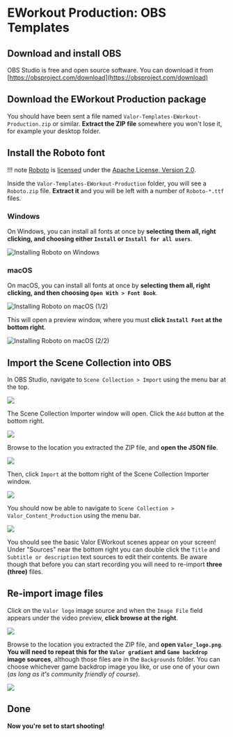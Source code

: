 # EWorkout Production: OBS Templates

## Download and install OBS

OBS Studio is free and open source software. You can download it from [https://obsproject.com/download](https://obsproject.com/download)

## Download the EWorkout Production package

You should have been sent a file named `Valor-Templates-EWorkout-Production.zip` or similar. **Extract the ZIP file** somewhere you won't lose it, for example your desktop folder.

## Install the Roboto font

!!! note
    [Roboto](https://fonts.google.com/specimen/Roboto) is [licensed](https://fonts.google.com/specimen/Roboto#license) under the [Apache License, Version 2.0](https://www.apache.org/licenses/LICENSE-2.0).

Inside the `Valor-Templates-EWorkout-Production` folder, you will see a `Roboto.zip` file. **Extract it** and you will be left with a number of `Roboto-*.ttf` files.

### Windows

On Windows, you can install all fonts at once by **selecting them all, right clicking, and choosing either `Install` or `Install for all users`**.

![Installing Roboto on Windows](eworkout_production-obs_templates/InstallRoboto-Windows.png)

### macOS

On macOS, you can install all fonts at once by **selecting them all, right clicking, and then choosing `Open With > Font Book`**.

![Installing Roboto on macOS (1/2)](eworkout_production-obs_templates/InstallRoboto-macOS-1.png)

This will open a preview window, where you must **click `Install Font` at the bottom right**.

![Installing Roboto on macOS (2/2)](eworkout_production-obs_templates/InstallRoboto-macOS-2.png)

## Import the Scene Collection into OBS

In OBS Studio, navigate to `Scene Collection > Import` using the menu bar at the top.

![](eworkout_production-obs_templates/ImportScenes-01.png)

The Scene Collection Importer window will open. Click the `Add` button at the bottom right.

![](eworkout_production-obs_templates/ImportScenes-02.png)

Browse to the location you extracted the ZIP file, and **open the JSON file**.

![](eworkout_production-obs_templates/ImportScenes-03.png)

Then, click `Import` at the bottom right of the Scene Collection Importer window.

![](eworkout_production-obs_templates/ImportScenes-04.png)

You should now be able to navigate to `Scene Collection > Valor_Content_Production` using the menu bar.

![](eworkout_production-obs_templates/ImportScenes-05.png)

You should see the basic Valor EWorkout scenes appear on your screen! Under "Sources" near the bottom right you can double click the `Title` and `Subtitle or description` text sources to edit their contents. Be aware though that before you can start recording you will need to re-import **three (three)** files.

## Re-import image files

Click on the `Valor logo` image source and when the `Image File` field appears under the video preview, **click browse at the right**.

![](eworkout_production-obs_templates/ImportScenes-06.png)

Browse to the location you extracted the ZIP file, and **open `Valor_logo.png`**. **You will need to repeat this for the `Valor gradient` and `Game backdrop` image sources**, although those files are in the `Backgrounds` folder. You can choose whichever game backdrop image you like, or use one of your own (*as long as it's community friendly of course*).

![](eworkout_production-obs_templates/ImportScenes-07.png)

## Done

**Now you're set to start shooting!**
